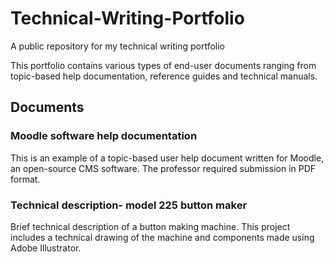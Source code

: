 # Technical-Writing-Portfolio
A public repository for my technical writing portfolio

This portfolio contains various types of end-user documents ranging from topic-based help documentation, reference guides and technical manuals.

## Documents
  
 ### Moodle software help documentation
  
  This is an example of a topic-based user help document written for Moodle, an open-source CMS software. The professor required submission in PDF format. 

### Technical description- model 225 button maker 
Brief technical description of a button making machine. This project includes a technical drawing of the machine and components made using Adobe Illustrator. 


